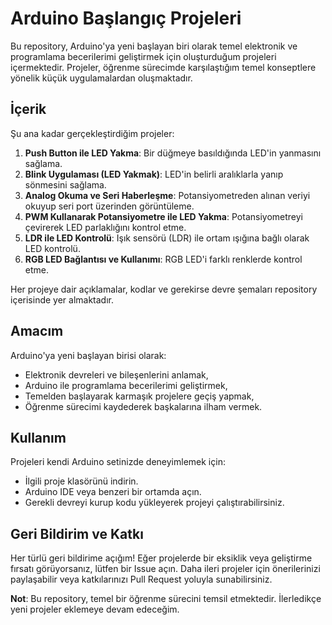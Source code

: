 # Arduino Başlangıç Projeleri
Bu repository, Arduino'ya yeni başlayan biri olarak temel elektronik ve programlama becerilerimi geliştirmek için oluşturduğum projeleri içermektedir. Projeler, öğrenme sürecimde karşılaştığım temel konseptlere yönelik küçük uygulamalardan oluşmaktadır.

## İçerik
Şu ana kadar gerçekleştirdiğim projeler:

1. **Push Button ile LED Yakma**: Bir düğmeye basıldığında LED'in yanmasını sağlama.
2. **Blink Uygulaması (LED Yakmak)**: LED'in belirli aralıklarla yanıp sönmesini sağlama.
3. **Analog Okuma ve Seri Haberleşme**: Potansiyometreden alınan veriyi okuyup seri port üzerinden görüntüleme.
4. **PWM Kullanarak Potansiyometre ile LED Yakma**: Potansiyometreyi çevirerek LED parlaklığını kontrol etme.
5. **LDR ile LED Kontrolü**: Işık sensörü (LDR) ile ortam ışığına bağlı olarak LED kontrolü.
6. **RGB LED Bağlantısı ve Kullanımı**: RGB LED'i farklı renklerde kontrol etme.

Her projeye dair açıklamalar, kodlar ve gerekirse devre şemaları repository içerisinde yer almaktadır.

## Amacım
Arduino'ya yeni başlayan birisi olarak:

- Elektronik devreleri ve bileşenlerini anlamak,
- Arduino ile programlama becerilerimi geliştirmek,
- Temelden başlayarak karmaşık projelere geçiş yapmak,
- Öğrenme sürecimi kaydederek başkalarına ilham vermek.

## Kullanım
Projeleri kendi Arduino setinizde deneyimlemek için:

- İlgili proje klasörünü indirin.
- Arduino IDE veya benzeri bir ortamda açın.
- Gerekli devreyi kurup kodu yükleyerek projeyi çalıştırabilirsiniz.

## Geri Bildirim ve Katkı
Her türlü geri bildirime açığım! Eğer projelerde bir eksiklik veya geliştirme fırsatı görüyorsanız, lütfen bir Issue açın. Daha ileri projeler için önerilerinizi paylaşabilir veya katkılarınızı Pull Request yoluyla sunabilirsiniz.

**Not**: Bu repository, temel bir öğrenme sürecini temsil etmektedir. İlerledikçe yeni projeler eklemeye devam edeceğim.

